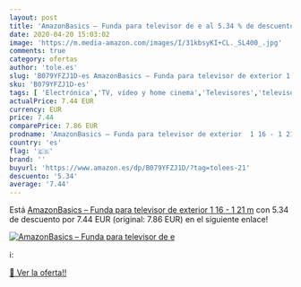 ```yaml
---
layout: post
title: 'AmazonBasics – Funda para televisor de e al 5.34 % de descuento'
date: 2020-04-20 15:03:02
image: 'https://m.media-amazon.com/images/I/31kbsyKI+CL._SL400_.jpg'
comments: true
category: ofertas
author: 'tole.es'
slug: 'B079YFZJ1D-es AmazonBasics – Funda para televisor de exterior 1 16 - 1 21 m'
sku: 'B079YFZJ1D-es'
tags: [ 'Electrónica','TV, vídeo y home cinema','Televisores','televisor', ]
actualPrice: 7.44 EUR
currency: EUR
price: 7.44
comparePrice: 7.86 EUR
prodname: 'AmazonBasics – Funda para televisor de exterior  1 16 - 1 21 m'
country: 'es'
flag: '🇪🇸'
brand: ''
buyurl: 'https://www.amazon.es/dp/B079YFZJ1D/?tag=tolees-21'
descuento: '5.34'
average: '7.44'
---
```


Está [AmazonBasics – Funda para televisor de exterior  1 16 - 1 21 m](https://www.amazon.es/dp/B079YFZJ1D/?tag=tolees-21) con 5.34 de descuento por 7.44 EUR (original: 7.86 EUR) en el siguiente enlace!

[![AmazonBasics – Funda para televisor de e](https://m.media-amazon.com/images/I/31kbsyKI+CL._SL400_.jpg)](https://www.amazon.es/dp/B079YFZJ1D/?tag=tolees-21)

ℹ️:


[🛒 Ver la oferta!!](https://www.amazon.es/dp/B079YFZJ1D/?tag=tolees-21)
